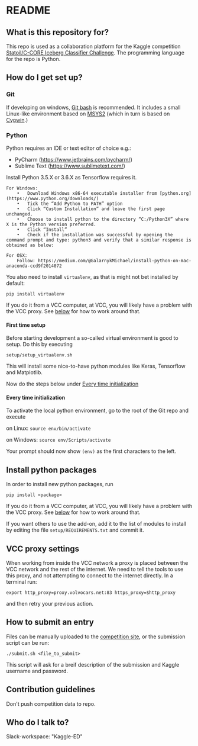 # README #

## What is this repository for? ##

This repo is used as a collaboration platform for the Kaggle competition
[Statoil/C-CORE Iceberg Classifier Challenge](https://www.kaggle.com/c/statoil-iceberg-classifier-challenge).
The programming language for the repo is Python.

## How do I get set up? ##

### Git

If developing on windows, [Git bash](https://git-scm.com/download/win) is
recommended. It includes a small Linux-like environment based on
[MSYS2](http://www.msys2.org/) (which in turn is based on
[Cygwin](https://www.cygwin.com/).)


### Python

Python requires an IDE or text editor of choice e.g.: 
* PyCharm (https://www.jetbrains.com/pycharm/) 		
* Sublime Text (https://www.sublimetext.com/) 		

Install Python 3.5.X or 3.6.X as Tensorflow requires it. 

	For Windows: 
		•	Download Windows x86-64 executable installer from [python.org](https://www.python.org/downloads/)
		•	Tick the “Add Python to PATH” option 
		•	Click “Custom Installation” and leave the first page unchanged. 
		•	Choose to install python to the directory “C:/Python3X” where X is the Python version preferred. 
		•	Click “Install” 
		•	Check if the installation was successful by opening the command prompt and type: python3 and verify that a similar response is obtained as below: 

	For OSX: 
		Follow: https://medium.com/@GalarnykMichael/install-python-on-mac-anaconda-ccd9f2014072

You also need to install `virtualenv`, as that is might not bet  installed by
default:

`pip install virtualenv`

If you do it from a VCC computer, at VCC, you will likely have a problem with
the VCC proxy. See [below](#vcc-proxy-settings) for how to work around that.

#### First time setup

Before starting development a so-called virtual environment is good to setup.
Do this by executing

`setup/setup_virtualenv.sh`

This will install some nice-to-have python modules like Keras, Tensorflow and
Matplotlib.

Now do the steps below under
[Every time initialization](#every-time-initialization)

#### Every time initialization

To activate the local python environment, go to the root of the Git repo and
execute

on Linux: `source env/bin/activate`

on Windows: `source env/Scripts/activate`

Your prompt should now show `(env)` as the first characters to the left.


## Install python packages

In order to install new python packages, run

`pip install <package>`

If you do it from a VCC computer, at VCC, you will likely have a problem with
the VCC proxy. See [below](#vcc-proxy-settings) for how to work around that.

If you want others to use the add-on, add it to the list of modules to install
by editing the file `setup/REQUIREMENTS.txt` and commit it.


## VCC proxy settings

When working from inside the VCC network a proxy is placed between the VCC
network and the rest of the internet. We need to tell the tools to use this
proxy, and not attempting to connect to the internet directly. In a terminal
run:

`export http_proxy=proxy.volvocars.net:83 https_proxy=$http_proxy`

and then retry your previous action.


## How to submit an entry
Files can be manually uploaded to the [competition
site](https://www.kaggle.com/c/statoil-iceberg-classifier-challenge), or the
submission script can be run:

`./submit.sh <file_to_submit>`

This script will ask for a breif description of the submission and Kaggle
username and password.

		
## Contribution guidelines ##
Don't push competition data to repo. 

## Who do I talk to? ##

Slack-workspace: "Kaggle-ED"
